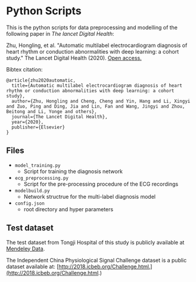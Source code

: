# Python Scripts
This is the python scripts for data preprocessing and modelling of the following paper in *The lancet Digital Health*:

Zhu, Hongling, et al. "Automatic multilabel electrocardiogram diagnosis of heart rhythm or conduction abnormalities with deep learning: a cohort study." The Lancet Digital Health (2020). [Open access.](https://www.thelancet.com/journals/landig/article/PIIS2589-7500(20)30107-2/fulltext) 

Bibtex citation:

	@article{zhu2020automatic,
	  title={Automatic multilabel electrocardiogram diagnosis of heart rhythm or conduction abnormalities with deep learning: a cohort study},	
	  author={Zhu, Hongling and Cheng, Cheng and Yin, Hang and Li, Xingyi and Zuo, Ping and Ding, Jia and Lin, Fan and Wang, Jingyi and Zhou, Beitong and Li, Yonge and others},
	  journal={The Lancet Digital Health},
	  year={2020},
	  publisher={Elsevier}
	}


## Files

* `model_training.py `
	* Script for training the diagnosis network
* `ecg_preprocessing.py`
	* Script for the pre-processing procedure of the ECG recordings
* `modelbuild.py`
	* Network structrue for the multi-label diagnosis model
* `config.json`
	* root directory and hyper parameters


## Test dataset
The test dataset from TongjiHospital of this study is publicly available at [Mendeley Data](https://data.mendeley.com/datasets/6jd4rn2z9x/1).

The Independent China Physiological SignalChallenge dataset is a public dataset available at: [http://2018.icbeb.org/Challenge.html.](http://2018.icbeb.org/Challenge.html.)



